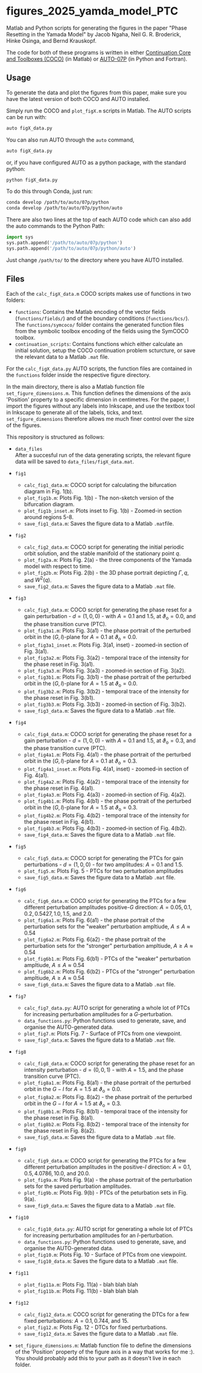 # figures_2025_yamda_model_PTC

Matlab and Python scripts for generating the figures in the paper "Phase Resetting in the Yamada Model" by Jacob Ngaha, Neil G. R. Broderick, Hinke Osinga, and Bernd Krauskopf.

The code for both of these programs is written in either [Continuation Core and Toolboxes (COCO)](https://sourceforge.net/projects/cocotools/) (in Matlab) or [AUTO-07P](https://www.github.com/auto-07p/auto-07p/) (in Python and Fortran).

## Usage

To generate the data and plot the figures from this paper, make sure you have the latest version of both COCO and AUTO installed.

Simply run the COCO and `plot_figX.m` scripts in Matlab. The AUTO scripts can be run with:
```sh
auto figX_data.py
```
You can also run AUTO through the `auto` command,
```sh
auto figX_data.py
```
or, if you have configured AUTO as a python package, with the standard python:
```sh
python figX_data.py
```
To do this through Conda, just run:
```sh
conda develop /path/to/auto/07p/python
conda develop /path/to/auto/07p/python/auto
```
There are also two lines at the top of each AUTO code which can also add the auto commands to the Python Path:
```python
import sys
sys.path.append('/path/to/auto/07p/python')
sys.path.append('/path/to/auto/07p/python/auto')
```
Just change `/path/to/` to the directory where you have AUTO installed.

## Files

Each of the `calc_figX_data.m` COCO scripts makes use of functions in two folders:
- `functions`: Contains the Matlab encoding of the vector fields (`functions/fields/`) and of the boundary conditions (`functions/bcs/`). The `functions/symcoco/` folder contains the generated function files from the symbolic toolbox encoding of the fields using the SymCOCO toolbox.
- `continuation_scripts`: Contains functions which either calculate an initial solution, setup the COCO continuation problem scturcture, or save the relevant data to a Matlab `.mat` file.

For the `calc_figX_data.py` AUTO scripts, the function files are contained in the `functions` folder inside the respective figure directory.

In the main directory, there is also a Matlab function file `set_figure_dimensions.m`. This function defines the dimensions of the axis 'Position' property to a specific dimension in centimetres. For the paper, I import the figures without any labels into Inkscape, and use the textbox tool in Inkscape to generate all of the labels, ticks, and text. `set_figure_dimensions` therefore allows me much finer control over the size of the figures.

This repository is structured as follows:

- `data_files`  
  After a succesful run of the data generating scripts, the relevant figure data will be saved to `data_files/figX_data.mat`.

- `fig1`
  - `calc_fig1_data.m`: COCO script for calculating the bifurcation diagram in Fig. 1(b).
  - `plot_fig1b.m`: Plots Fig. 1(b) - The non-sketch version of the bifurcation diagram.
  - `plot_fig1b_inset.m`: Plots inset to Fig. 1(b) - Zoomed-in section around regions 5-8.
  - `save_fig1_data.m`: Saves the figure data to a Matlab `.mat`file.

- `fig2`
  - `calc_fig2_data.m`: COCO script for generating the initial periodic orbit solution, and the stable manifold of the stationary point $q$.
  - `plot_fig2a.m`: Plots Fig. 2(a) - the three components of the Yamada model with respect to time.
  - `plot_fig2b.m`: Plots Fig. 2(b) - the 3D phase portrait depicting $\Gamma, q$, and $W^{2}(q)$.
  - `save_fig2_data.m`: Saves the figure data to a Matlab `.mat` file.

- `fig3`
  - `calc_fig3_data.m`: COCO script for generating the phase reset for a gain perturbation -  $\mathbf{\mathit{d}} = (1, 0, 0)$ - with $A = 0.1$ and $1.5$, at $\vartheta_{\mathrm{o}} = 0.0$, and the phase transition curve (PTC).
  - `plot_fig3a1.m`: Plots Fig. 3(a1) - the phase portrait of the perturbed orbit in the $(G, I)$-plane for $A = 0.1$ at $\vartheta_{\mathrm{o}} = 0.0$.
  - `plot_fig3a1_inset.m`: Plots Fig. 3(a1, inset) - zoomed-in section of Fig. 3(a1).
  - `plot_fig3a2.m`: Plots Fig. 3(a2) - temporal trace of the intensity for the phase reset in Fig. 3(a1).
  - `plot_fig3a3.m`: Plots Fig. 3(a3) - zoomed-in section of Fig. 3(a2).
  - `plot_fig3b1.m`: Plots Fig. 3(b1) - the phase portrait of the perturbed orbit in the $(G, I)$-plane for $A = 1.5$ at $\vartheta_{\mathrm{o}} = 0.0$.
  - `plot_fig3b2.m`: Plots Fig. 3(b2) - temporal trace of the intensity for the phase reset in Fig. 3(b1).
  - `plot_fig3b3.m`: Plots Fig. 3(b3) - zoomed-in section of Fig. 3(b2).
  - `save_fig3_data.m`: Saves the figure data to a Matlab `.mat` file.

- `fig4`
  - `calc_fig4_data.m`: COCO script for generating the phase reset for a gain perturbation -  $\mathbf{\mathit{d}} = (1, 0, 0)$ - with $A = 0.1$ and $1.5$, at $\vartheta_{\mathrm{o}} = 0.3$, and the phase transition curve (PTC).
  - `plot_fig4a1.m`: Plots Fig. 4(a1) - the phase portrait of the perturbed orbit in the $(G, I)$-plane for $A = 0.1$ at $\vartheta_{\mathrm{o}} = 0.3$.
  - `plot_fig4a1_inset.m`: Plots Fig. 4(a1, inset) - zoomed-in section of Fig. 4(a1).
  - `plot_fig4a2.m`: Plots Fig. 4(a2) - temporal trace of the intensity for the phase reset in Fig. 4(a1).
  - `plot_fig4a3.m`: Plots Fig. 4(a3) - zoomed-in section of Fig. 4(a2).
  - `plot_fig4b1.m`: Plots Fig. 4(b1) - the phase portrait of the perturbed orbit in the $(G, I)$-plane for $A = 1.5$ at $\vartheta_{\mathrm{o}} = 0.3$.
  - `plot_fig4b2.m`: Plots Fig. 4(b2) - temporal trace of the intensity for the phase reset in Fig. 4(b1).
  - `plot_fig4b3.m`: Plots Fig. 4(b3) - zoomed-in section of Fig. 4(b2).
  - `save_fig4_data.m`: Saves the figure data to a Matlab `.mat` file.

- `fig5`
  - `calc_fig5_data.m`: COCO script for generating the PTCs for gain perturbations - $\mathbf{\mathit{d}} = (1, 0, 0)$ - for two amplitudes: $A = 0.1$ and $1.5$.
  - `plot_fig5.m`: Plots Fig. 5 - PTCs for two perturbation amplitudes
  - `save_fig5_data.m`: Saves the figure data to a Matlab `.mat` file.

- `fig6`
  - `calc_fig6_data.m`: COCO script for generating the PTCs for a few different perturbation amplitudes positive-$G$ direction: $A = 0.05, 0.1, 0.2, 0.5427, 1.0, 1.5$, and $2.0$.
  - `plot_fig6a1.m`: Plots Fig. 6(a1) - the phase portrait of the perturbation sets for the "weaker" perturbation ampltiude, $A \leq A \approx 0.54$
  - `plot_fig6a2.m`: Plots Fig. 6(a2) - the phase portrait of the perturbation sets for the "stronger" perturbation ampltiude, $A \geq A \approx 0.54$
  - `plot_fig6b1.m`: Plots Fig. 6(b1) - PTCs of the "weaker" perturbation ampltiude, $A \leq A \approx 0.54$
  - `plot_fig6b2.m`: Plots Fig. 6(b2) - PTCs of the "stronger" perturbation ampltiude, $A \geq A \approx 0.54$
  - `save_fig6_data.m`: Saves the figure data to a Matlab `.mat` file.

- `fig7`
  - `calc_fig7_data.py`: AUTO script for generating a whole lot of PTCs for increasing perturbation amplitudes for a $G$-perturbation.
  - `data_functions.py`: Python functions used to generate, save, and organise the AUTO-generated data.
  - `plot_fig7.m`: Plots Fig. 7 - Surface of PTCs from one viewpoint.
  - `save_fig7_data.m`: Saves the figure data to a Matlab `.mat` file.

- `fig8`
  - `calc_fig8_data.m`: COCO script for generating the phase reset for an intensity perturbation - $\mathbf{\mathit{d}} = (0, 0, 1)$ - with $A = 1.5$, and the phase transition curve (PTC).
  - `plot_fig8a1.m`: Plots Fig. 8(a1) - the phase portrait of the perturbed orbit in the $G-I$ for $A = 1.5$ at $\vartheta_{\mathrm{o}} = 0.0$.
  - `plot_fig8a2.m`: Plots Fig. 8(a2) - the phase portrait of the perturbed orbit in the $G-I$ for $A = 1.5$ at $\vartheta_{\mathrm{o}} = 0.3$.
  - `plot_fig8b1.m`: Plots Fig. 8(b1) - temporal trace of the intensity for the phase reset in Fig. 8(a1).
  - `plot_fig8b2.m`: Plots Fig. 8(b2) - temporal trace of the intensity for the phase reset in Fig. 8(a2).
  - `save_fig5_data.m`: Saves the figure data to a Matlab `.mat` file.

- `fig9`
  - `calc_fig9_data.m`: COCO script for generating the PTCs for a few different perturbation amplitudes in the positive-$I$ direction: $A = 0.1, 0.5, 4.0786, 10.0$, and $20.0$.
  - `plot_fig9a.m`: Plots Fig. 9(a) - the phase portrait of the perturbation sets for the saved perturbation amplitudes.
  - `plot_fig9b.m`: Plots Fig. 9(b) - PTCs of the peturbation sets in Fig. 9(a).
  - `save_fig9_data.m`: Saves the figure data to a Matlab `.mat` file.

- `fig10`
  - `calc_fig10_data.py`: AUTO script for generating a whole lot of PTCs for increasing perturbation amplitudes for an $I$-perturbation.
  - `data_functions.py`: Python functions used to generate, save, and organise the AUTO-generated data.
  - `plot_fig10.m`: Plots Fig. 10 - Surface of PTCs from one viewpoint.
  - `save_fig10_data.m`: Saves the figure data to a Matlab `.mat` file.

- `fig11`
  - `plot_fig11a.m`: Plots Fig. 11(a) - blah blah blah
  - `plot_fig11b.m`: Plots Fig. 11(b) - blah blah blah

- `fig12`
  - `calc_fig12_data.m`: COCO script for generating the DTCs for a few fixed perturbations: $A = 0.1, 0.744$, and $15$.
  - `plot_fig12.m`: Plots Fig. 12 - DTCs for fixed perturbations.
  - `save_fig12_data.m`: Saves the figure data to a Matlab `.mat` file.

- `set_figure_dimensions.m`: Matlab function file to define the dimensions of the 'Position' property of the figure axis in a way that works for me :). You should probably add this to your path as it doesn't live in each folder.